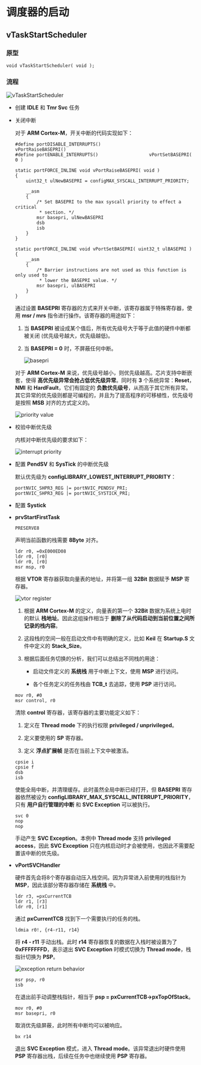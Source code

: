# 调度器的启动

## vTaskStartScheduler

### 原型

```
void vTaskStartScheduler( void );
```

### 流程

![vTaskStartScheduler][1]

 - 创建 **IDLE** 和 **Tmr Svc** 任务

 - 关闭中断

    对于 **ARM Cortex-M**，开关中断的代码实现如下：

    ```
    #define portDISABLE_INTERRUPTS()                  vPortRaiseBASEPRI()
    #define portENABLE_INTERRUPTS()                   vPortSetBASEPRI( 0 )

    static portFORCE_INLINE void vPortRaiseBASEPRI( void )
    {
        uint32_t ulNewBASEPRI = configMAX_SYSCALL_INTERRUPT_PRIORITY;

        __asm
        {
            /* Set BASEPRI to the max syscall priority to effect a critical
             * section. */
            msr basepri, ulNewBASEPRI
            dsb
            isb
        }
    }

    static portFORCE_INLINE void vPortSetBASEPRI( uint32_t ulBASEPRI )
    {
        __asm
        {
            /* Barrier instructions are not used as this function is only used to
             * lower the BASEPRI value. */
            msr basepri, ulBASEPRI
        }
    }
    ```

    通过设置 **BASEPRI** 寄存器的方式来开关中断，该寄存器属于特殊寄存器，使用 **msr / mrs** 指令进行操作。该寄存器的用途如下：

    1. 当 **BASEPRI** 被设成某个值后，所有优先级号大于等于此值的硬件中断都被关闭 (优先级号越大，优先级越低)。

    2. 当 **BASEPRI = 0** 时，不屏蔽任何中断。

        ![basepri][2]

    对于 **ARM Cortex-M** 来说，优先级号越小，则优先级越高。芯片支持中断嵌套，使得 **高优先级异常会抢占低优先级异常**。同时有 **3** 个系统异常：**Reset**，**NMI** 和 **HardFault**，它们有固定的 **负数优先级号**，从而高于其它所有异常。其它异常的优先级则都是可编程的，并且为了提高程序的可移植性，优先级号是按照 **MSB** 对齐的方式定义的。

    ![priority value][3]

 - 校验中断优先级

    内核对中断优先级的要求如下：

    ![interrupt priority][4]

 - 配置 **PendSV** 和 **SysTick** 的中断优先级

    默认优先级为 **configLIBRARY_LOWEST_INTERRUPT_PRIORITY**：

    ```
    portNVIC_SHPR3_REG |= portNVIC_PENDSV_PRI;
    portNVIC_SHPR3_REG |= portNVIC_SYSTICK_PRI;
    ```

 - 配置 **Systick**

 - **prvStartFirstTask**

    ```
    PRESERVE8
    ````

    声明当前函数的栈需要 **8Byte** 对齐。

    ```
    ldr r0, =0xE000ED08
    ldr r0, [r0]
    ldr r0, [r0]
    msr msp, r0
    ```

    根据 **VTOR** 寄存器获取向量表的地址，并将第一组 **32Bit** 数据赋予 **MSP** 寄存器。

    ![vtor register][5]

    1. 根据 **ARM Cortex-M** 的定义，向量表的第一个 **32Bit** 数据为系统上电时的默认 **栈地址**。因此这组操作相当于 **删除了从代码启动到当前位置之间所记录的栈内容**。

    2. 这段栈的空间一般在启动文件中有明确的定义，比如 **Keil** 在 **Startup.S** 文件中定义的 **Stack_Size**。

    3. 根据后面任务切换的分析，我们可以总结出不同栈的用途：

        - 启动文件定义的 **系统栈** 用于中断上下文，使用 **MSP** 进行访问。

        - 各个任务定义的任务栈由 **TCB_t** 去追踪，使用 **PSP** 进行访问。

    ```
    mov r0, #0
    msr control, r0
    ```

    清除 **control** 寄存器，该寄存器的主要功能定义如下：

    1. 定义在 **Thread mode** 下的执行权限 **privileged / unprivileged**。

    2. 定义要使用的 **SP** 寄存器。

    3. 定义 **浮点扩展帧** 是否在当前上下文中被激活。

    ```
    cpsie i
    cpsie f
    dsb
    isb
    ```

    使能全局中断，并清理缓存。此时虽然全局中断已经打开，但 **BASEPRI** 寄存器依然被设为 **configLIBRARY_MAX_SYSCALL_INTERRUPT_PRIORITY**，只有 **用户自行管理的中断** 和 **SVC Exception** 可以被执行。

    ```
    svc 0
    nop
    nop
    ```

    手动产生 **SVC Exception**。本例中 **Thread mode** 支持 **privileged access**，因此 **SVC Exception** 只在内核启动时才会被使用，也因此不需要配置该中断的优先级。

 - **vPortSVCHandler**

    硬件首先会将8个寄存器自动压入栈空间。因为异常进入前使用的栈指针为 **MSP**，因此该部分寄存器存储在 **系统栈** 中。

    ```
    ldr r3, =pxCurrentTCB
    ldr r1, [r3]
    ldr r0, [r1]
    ```

    通过 **pxCurrentTCB** 找到下一个需要执行的任务的栈。

    ```
    ldmia r0!, {r4-r11, r14}
    ```

    将 **r4 - r11** 手动出栈。此时 **r14** 寄存器恢复的数据在入栈时被设置为了 **0xFFFFFFFD**，表示退出 **SVC Exception** 时模式切换为 **Thread mode**，栈指针切换为 **PSP**。

    ![exception return behavior][6]

    ```
    msr psp, r0
    isb
    ```

    在退出前手动调整栈指针，相当于 **psp = pxCurrentTCB->pxTopOfStack**。

    ```
    mov r0, #0
    msr basepri, r0
    ```

    取消优先级屏蔽，此时所有中断均可以被响应。

    ```
    bx r14
    ```

    退出 **SVC Exception** 模式，进入 **Thread mode**。该异常退出时硬件使用 **PSP** 寄存器出栈，后续在任务中也继续使用 **PSP** 寄存器。

 [1]: ./images/vTaskStartScheduler.jpg
 [2]: ./images/basepri.jpg
 [3]: ./images/priority_value.jpg
 [4]: ./images/interrupt_priority.jpg
 [5]: ./images/vtor_register.jpg
 [6]: ./images/exc_return_definition.jpg
